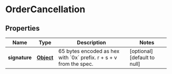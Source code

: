 # OrderCancellation

## Properties

| Name          | Type              | Description                                                                  | Notes                        |
| ------------- | ----------------- | ---------------------------------------------------------------------------- | ---------------------------- |
| **signature** | [**Object**](#) | 65 bytes encoded as hex with &#x60;0x&#x60; prefix. r + s + v from the spec. | [optional] [default to null] |

